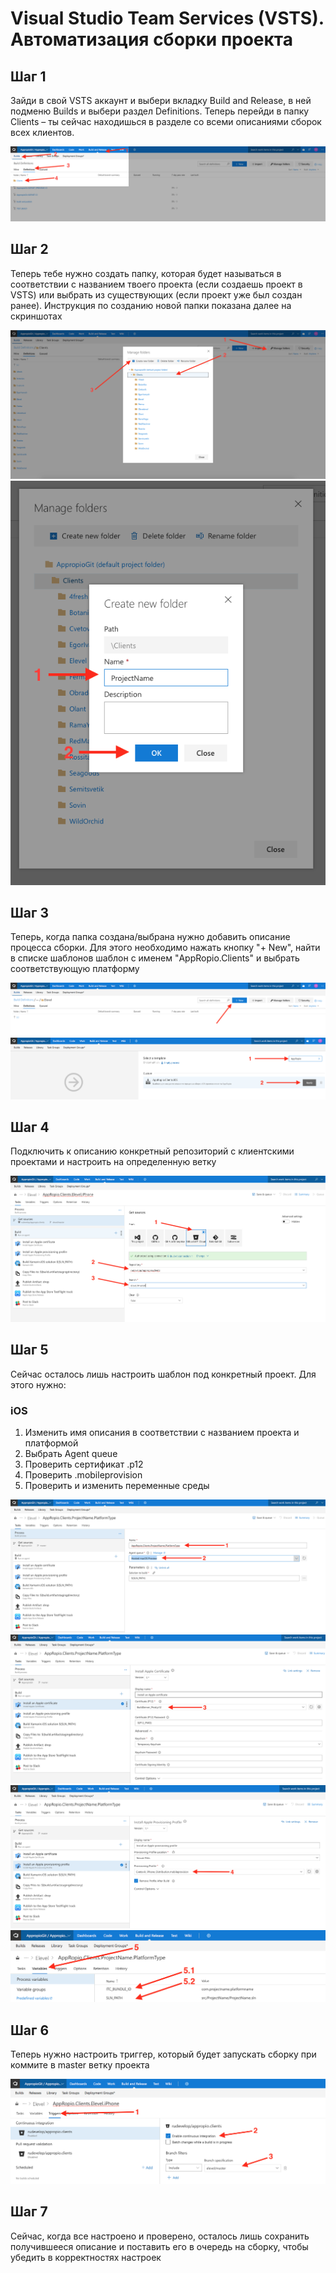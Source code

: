 # Visual Studio Team Services \(VSTS\). Автоматизация сборки проекта

## Шаг 1

Зайди в свой VSTS аккаунт и выбери вкладку Build and Release, в ней подменю Builds и выбери раздел Definitions. Теперь перейди в папку Clients – ты сейчас находишься в разделе со всеми описаниями сборок всех клиентов.

![](/assets/VSTS_01.png)

## Шаг 2

Теперь тебе нужно создать папку, которая будет называться в соответствии с названием твоего проекта \(если создаешь проект в VSTS\) или выбрать из существующих \(если проект уже был создан ранее\). Инструкция по созданию новой папки показана далее на скриншотах

![](/assets/VSTS_02.png)![](/assets/VSTS_02_1.png)

## Шаг 3

Теперь, когда папка создана/выбрана нужно добавить описание процесса сборки. Для этого необходимо нажать кнопку "+ New", найти в списке шаблонов шаблон с именем "AppRopio.Clients" и выбрать соответствующую платформу

![](/assets/VSTS_03.png)![](/assets/VSTS_03_1.png)

## Шаг 4

Подключить к описанию конкретный репозиторий с клиентскими проектами и настроить на определенную ветку

![](/assets/VSTS_031.png)

## Шаг 5

Сейчас осталось лишь настроить шаблон под конкретный проект. Для этого нужно:

### iOS

1. Изменить имя описания в соответствии с названием проекта и платформой
2. Выбрать Agent queue
3. Проверить сертификат .p12
4. Проверить .mobileprovision
5. Проверить и изменить переменные среды

![](/assets/VSTS_04_0.png)![](/assets/VSTS_04_1.png)![](/assets/VSTS_04_2.png)![](/assets/VSTS_04_3.png)

## Шаг 6

Теперь нужно настроить триггер, который будет запускать сборку при коммите в master ветку проекта

![](/assets/VSTS_05.png)

## Шаг 7

Сейчас, когда все настроено и проверено, осталось лишь сохранить получившееся описание и поставить его в очередь на сборку, чтобы убедить в корректностях настроек



